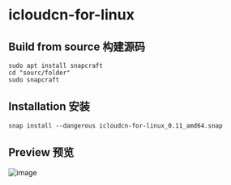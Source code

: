 # icloudcn-for-linux
## Build from source 构建源码
```
sudo apt install snapcraft
cd "sourc/folder"
sudo snapcraft
```
## Installation 安装
```
snap install --dangerous icloudcn-for-linux_0.11_amd64.snap
```
## Preview 预览
![image](https://user-images.githubusercontent.com/54582460/189489804-d8f3324e-930f-42e8-9ba0-af6d8a36529b.png)
